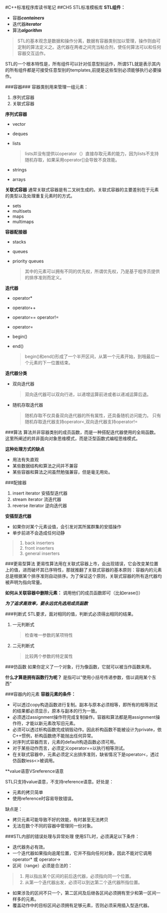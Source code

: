 #C++标准程序库读书笔记
##CH5 STL标准模板库
**STL组件：**
+ 容器***containers***
+ 迭代器***iterator***
+ 算法***algorithm***

>STL的基本观念是数据和操作分离，数据有容器类别加以管理，操作则由可定制的算法定义之。迭代器在两者之间充当粘合剂，使任何算法可以和任何容器交互运作。

STL的一个根本特性是，所有组件可以针对任意型别运作，所谓STL就是表示其内的所有组件都是可接受任意型别的templates,前提是这些型别必须能够执行必要操作。

###容器###
容器类别用来管理一组元素：

1. 序列式容器
2. 关联式容器

**序列式容器**
+ vector
+ deques
+ lists
    
    >lists并没有提供以operator（）直接存取元素的能力，因为lists不支持随机存取，如果采用operator[]会导致不良效能。
+ strings
+ arrays

**关联式容器**
通常关联式容器是有二叉树生成的。关联式容器的主要差别在于元素的类型以及处理重复元素时的方式。
+ sets
+ multisets
+ maps
+ multimaps

**容器配接器**
+ stacks
+ queues
+ priority queues
    
    >其中的元素可以拥有不同的优先权，所谓优先权，乃是基于程序员提供的排序准则而定义。
    
**迭代器**
+ operator*
+ operator++
+ operator== operator!=
+ operator=
+ begin()
+ end()
    
    >begin()和end()形成了一个半开区间，从第一个元素开始，到哦最后一个元素的下一位置结束。
    
**迭代器分类**
+ 双向迭代器
    
    >双向迭代器可以双向行进，以递增运算前进或者以递减运算后退。
+ 随机存取迭代器

    >随机存取不仅具备双向迭代器的所有属性，还具备随机访问能力。
    只有随机存取迭代器支持operator<,双向迭代器支持operator!=
    
###算法
算法并非容器类别的成员函数，而是一种搭配迭代器使用的全局函数。这里所阐述的并非面向对象思维模式，而是泛型函数式编程思维模式。

**这种处理方式的缺点**
+ 用法有失直观
+ 某些数据结构和算法之间并不兼容
+ 某些容器和算法之间虽然勉强兼容，但是毫无用处。

###配接器
1. insert iterator 安插型迭代器
2. stream iterator 流迭代器
3. reverse iterator 逆向迭代器

**安插型迭代器**
+ 如果你对某个元素设值，会引发对其所属群集的安插操作
+ 单步前进不会造成任何动静

>    1. back inserters
>    2. front inserters
>    3. general inserters

###更易型算法
更易性算法用在关联式容器上市，会出现错误，它会改变某位置上的值，进而破坏其已序特性，那就推翻了关联式容器的基本原则：容器内的元素总是根据某个排序准则自动排序。为了保证这个原则，关联式容器的所有迭代器均被声明为指向常量。

**如何从关联容器中删除元素：**
调用他们的成员函数即可（比如erase()）

***为了追求高效率，要永远优先选用成员函数***

###判断式
STL要求，面对相同的值，判断式必须得出相同的结果。

1. 一元判断式

    >检查唯一参数的某项特性
2. 二元判断式

    >比较两个参数的特定属性
    
###仿函数
如果你定义了一个对象，行为像函数，它就可以被当作函数来用。

**什么才算是拥有函数行为呢？**
是指可以”使用小括号传递参数，借以调用某个东西“

###容器内的元素
**容器元素的条件：**
+ 可以透过copy构造函数进行复制。副本与原本必须相等，即所有的相等测试的结果都必须显示，原本与副本的行为一致。
+ 必须透过assignment操作符完成复制操作。容器和算法都是用assignment操作符，才能以新元素改写旧元素。
+ 必须可以透过析构函数完成销毁动作。因此析构函数不能被设计为private，依C++惯例，析构函数绝不能抛出任何异常。
+ 对序列式容器而言，元素的default构造函数必须可用。
+ 对于某些动作而言，必须定义operator==以执行相等测试。
+ 在关联式容器中，元素必须定义出排序准则，缺省情况下是operator<，透过仿函数less<>被调用。

**value语意VSreference语意

STL只支持value语意，不支持reference语意。好处是：
+ 元素的拷贝简单
+ 使用reference时容易导致错误。

缺点是：
+ 拷贝元素可能导致不好的效能，有时甚至无法拷贝
+ 无法在数个不同的容器中管理同一份对象。

###STL内部的错误处理与异常处理
使用STL时，必须满足以下条件：
* 迭代器务必有效。
* 一个迭代器如果指向逾尾位置，它并不指向任何对象，因此不能对它调用operator* 或 operator->
* 区间（range）必须是合法的：

>    1. 用以指出某个区间的前后迭代器，必须指向同一个位置。
>    2. 从第一个迭代器出发，必须可以到达第二个迭代器所指位置。

* 如果涉及的区间不只一个，第二区间及后继各区间必须拥有至少和第一区间一样多的元素。
* 覆盖动作中的目标区间必须拥有足够元素，否则必须采用插入型迭代器。


